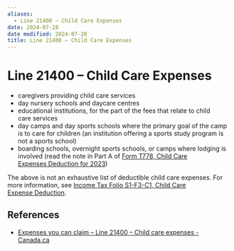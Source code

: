 ```yaml
---
aliases:
  - Line 21400 – Child Care Expenses
date: 2024-07-28
date modified: 2024-07-28
title: Line 21400 – Child Care Expenses
---
```


# Line 21400 – Child Care Expenses

- caregivers providing child care services
- day nursery schools and daycare centres
- educational institutions, for the part of the fees that relate to child care services
- day camps and day sports schools where the primary goal of the camp is to care for children (an institution offering a sports study program is not a sports school)
- boarding schools, overnight sports schools, or camps where lodging is involved (read the note in Part A of [Form T778, Child Care Expenses Deduction for 2023](https://www.canada.ca/en/revenue-agency/services/forms-publications/forms/t778.html))

The above is not an exhaustive list of deductible child care expenses. For more information, see [Income Tax Folio S1-F3-C1, Child Care Expense Deduction](https://www.canada.ca/en/revenue-agency/services/tax/technical-information/income-tax/income-tax-folios-index/series-1-individuals/folio-3-family-unit-issues/income-tax-folio-s1-f3-c1-child-care-expense-deduction.html).

## References

- [Expenses you can claim – Line 21400 – Child care expenses - Canada.ca](https://www.canada.ca/en/revenue-agency/services/tax/individuals/topics/about-your-tax-return/tax-return/completing-a-tax-return/deductions-credits-expenses/line-21400-child-care-expenses/expenses-claim.html)
